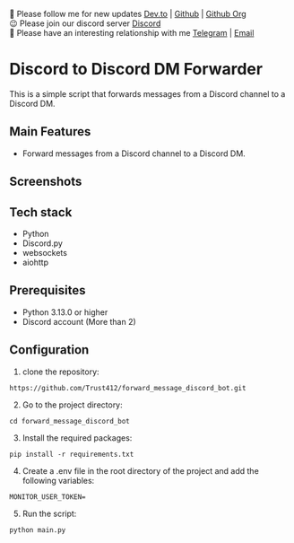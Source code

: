 👻 Please follow me for new updates [Dev.to](https://dev.to/cyclesync-ai) | [Github](https://github.com/bigdata5911) | [Github Org](https://github.com/cycle-sync-ai) <br />
😉 Please join our discord server [Discord](https://discord.gg/TawJX4ue) <br />
💫 Please have an interesting relationship with me [Telegram](https://t.me/bigdata5911) | [Email](mailto:worker.opentext@gmail.com) <br />


# Discord to Discord DM Forwarder

This is a simple script that forwards messages from a Discord channel to a Discord DM.

## Main Features

- Forward messages from a Discord channel to a Discord DM.

## Screenshots

## Tech stack

- Python
- Discord.py
- websockets
- aiohttp

## Prerequisites

- Python 3.13.0 or higher
- Discord account (More than 2)

## Configuration

1. clone the repository:

```
https://github.com/Trust412/forward_message_discord_bot.git
```

2. Go to the project directory:

```
cd forward_message_discord_bot
```

3. Install the required packages:

```
pip install -r requirements.txt
```

4. Create a .env file in the root directory of the project and add the following variables:

```
MONITOR_USER_TOKEN=
```

5. Run the script:

```
python main.py
```
